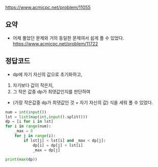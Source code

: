<https://www.acmicpc.net/problem/11055>

## 요약
- 어제 풀었던 문제와 거의 동일한 문제여서 쉽게 풀 수 있었다. <https://www.acmicpc.net/problem/11722>

## 정답코드

- dp에 자기 자신의 값으로 초기화하고,
1. 자기보다 값이 작은지,
2. 그 작은 값중 dp가 최댓값인지를 판단하여

- (가장 작은값중 dp가 최댓값인 것 + 자기 자신의 값) 식을 세워 풀 수 있었다.

```py
num = int(input())
lst = list(map(int,input().split()))
dp = [i for i in lst]
for i in range(num):
    _max = 0
    for j in range(i):
        if lst[j] < lst[i] and _max < dp[j]:
            dp[i] = dp[j] + lst[i]
            _max = dp[j]
    
print(max(dp))
```
